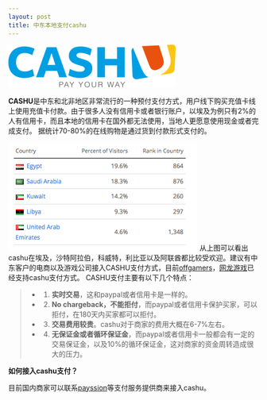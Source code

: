 ```yaml
---
layout: post
title: 中东本地支付cashu
---
```


![中东本地支付cashu](/images/cashu.png)

**CASHU**是中东和北非地区非常流行的一种预付支付方式，用户线下购买充值卡线上使用充值卡付款。由于很多人没有信用卡或者银行账户，以埃及为例只有2%的人有信用卡，而且本地的信用卡在国外都无法使用，当地人更愿意使用现金或者完成支付。
据统计70-80%的在线购物是通过货到付款形式支付的。

![cashu支付的流量](/images/alexa_cashu.png)
从上图可以看出cashu在埃及，沙特阿拉伯，科威特，利比亚以及阿联酋都比较受欢迎。建议有中东客户的电商以及游戏公司接入CASHU支付方式，目前[offgamers](http://www.offgamers.com)，[网龙游戏](http://www.99.com)已经支持cashu支付方式。
CASHU支付主要有以下几个特点：
> -  1. **实时交易**，这和paypal或者信用卡是一样的。
> -  2. **No chargeback，不能拒付**，而paypal或者信用卡保护买家，可以拒付，在180天内买家都可以拒付。
> -  3. **交易费用较贵**。cashu对于商家的费用大概在6-7%左右。
> -  4. **无保证金或者循环保证金**，而paypal或者信用卡一般都会有一定的交易保证金，以及10%的循环保证金，这对商家的资金周转造成很大的压力。

**如何接入cashu支付？**

目前国内商家可以联系[payssion](http://www.payssion.com "海外本地支付")等支付服务提供商来接入cashu。